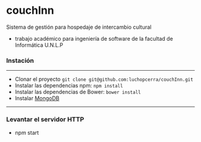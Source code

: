 # couchInn
Sistema de gestión para hospedaje de intercambio cultural 

- trabajo académico para ingeniería de software de la facultad de Informática U.N.L.P

### Instación
---------------------------------

- Clonar el proyecto `git clone git@github.com:luchopcerra/couchInn.git` 
- Instalar las dependencias npm: `npm install`
- Instalar las dependencias de Bower: `bower install`
- Instalar [MongoDB](https://www.mongodb.com/download-center)
-------------------------------

### Levantar el servidor HTTP
- npm start
